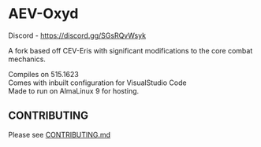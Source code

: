 #  AEV-Oxyd
Discord - https://discord.gg/SGsRQvWsyk

A fork based off CEV-Eris with significant modifications to the core combat mechanics.

Compiles on 515.1623 <br>
Comes with inbuilt configuration for VisualStudio Code <br>
Made to run on AlmaLinux 9 for hosting. <br>

## CONTRIBUTING

Please see [CONTRIBUTING.md](CONTRIBUTING.md)

